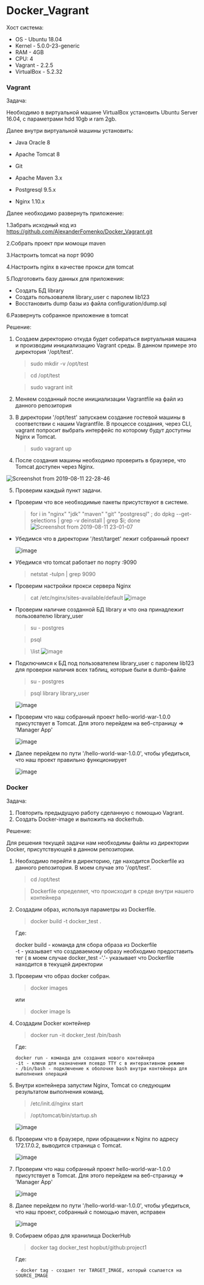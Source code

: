 # Docker_Vagrant

Хост система:
* OS - Ubuntu 18.04
* Kernel - 5.0.0-23-generic
* RAM - 4GB
* CPU: 4
* Vagrant - 2.2.5
* VirtualBox - 5.2.32

### Vagrant
Задача:

Необходимо в виртуальной машине VirtualBox установить Ubuntu Server 16.04, c параметрами hdd 10gb и ram 2gb.

Далее внутри виртуальной машины установить:

* Java Oracle 8

* Apache Tomcat 8

* Git

* Apache Maven 3.x

* Postgresql 9.5.x

* Nginx 1.10.x

Далее необходимо развернуть приложение:

  1.Забрать исходный код из https://github.com/AlexanderFomenko/Docker_Vagrant.git

  2.Собрать проект при момощи maven
  
  3.Настроить tomcat на порт 9090

  4.Настроить nginx в качестве прокси для tomcat

  5.Подготовить базу данных для приложения:

   * Создать БД library
   * Создать пользователя library_user с паролем lib123
   * Восстановить dump базы из файла configuration/dump.sql
   
  6.Развернуть собранное приложение в tomcat

Решение:

1. Cоздаем директорию откуда будет собираться виртуальная машина и производим инициализацию Vagrant среды. В данном примере это директория '/opt/test'.
    > sudo mkdir -v /opt/test
  
    > cd /opt/test
    
    > sudo vagrant init

2. Меняем созданный после инициализации Vagrantfile на файл из данного репозитория
3. В директории '/opt/test' запускаем создание гостевой машины в соответствии с нашим Vagrantfile. В процессе создания, через CLI, vagrant попросит выбрать интерфейс по которому будут доступны Nginx и Tomcat.

    > sudo vagrant up

4. После создания машины необходимо проверить в браузере, что Tomcat доступен через Nginx.

![Screenshot from 2019-08-11 22-28-46](https://user-images.githubusercontent.com/52493338/62838672-3eff3e80-bc88-11e9-92cf-c4694b8e8971.png)

5. Проверим каждый пункт задачи.
  
  * Проверим что все необходимые пакеты присутствуют в системе.
      > for i in "nginx" "jdk" "maven" "git" "postgresql" ; do dpkg --get-selections | grep -v deinstall | grep $i; done
      ![Screenshot from 2019-08-11 23-01-07](https://user-images.githubusercontent.com/52493338/62839072-d9ae4c00-bc8d-11e9-9a81-e23329c50eeb.png)
  
  * Убедимся что в директории '/test/target' лежит собранный проект
  
    ![image](https://user-images.githubusercontent.com/52493338/62839485-1a5c9400-bc93-11e9-804d-83237f03ccf4.png)
   
   * Убедимся что tomcat работает по порту :9090
      > netstat -tulpn | grep 9090
   
   * Проверим настройки прокси сервера Nginx
      > cat /etc/nginx/sites-available/default
    ![image](https://user-images.githubusercontent.com/52493338/62839708-7ecd2280-bc96-11e9-937b-3055b57c242b.png)
   
   * Проверим наличие созданной БД library и что она принадлежит пользователю library_user
      > su - postgres
      
      > psql
      
      > \list
      ![image](https://user-images.githubusercontent.com/52493338/62840598-b98a8700-bca5-11e9-9a72-ec2c32f29e6d.png)
    
   * Подключимся к БД под пользователем library_user с паролем lib123 для проверки наличия всех таблиц, которые были в dumb-файле
      > su - postgres
      
      > psql library library_user
      
      ![image](https://user-images.githubusercontent.com/52493338/62840615-37e72900-bca6-11e9-86aa-d7b93c6de36e.png)
     
   * Проверим что наш собранный проект hello-world-war-1.0.0 присутствует в Tomcat. Для этого перейдем на веб-страницу => 'Manager App'
   
      ![image](https://user-images.githubusercontent.com/52493338/62840670-22beca00-bca7-11e9-9f32-8fc899ca733c.png)
   
   * Далее перейдем по пути '/hello-world-war-1.0.0', чтобы убедиться, что наш проект правильно функционирует
      
      ![image](https://user-images.githubusercontent.com/52493338/62840700-7cbf8f80-bca7-11e9-8e38-c7d5f32e642a.png)
### Docker
Задача:

1. Повторить предыдущую работу сделанную с помощью Vagrant. 
2. Создать Docker-image и выложить на dockerhub.
  
  Решение:
  
  Для решения текущей задачи нам необходимы файлы из директории Docker, присутствующей в данном репозитории.
  
  1. Необходимо перейти в директорию, где находится Dockerfile из данного репозитория. В моем случае это '/opt/test'.
     > cd /opt/test
     
     > Dockerfile определяет, что происходит в среде внутри нашего контейнера
     
  2. Создадим образ, используя параметры из Dockerfile.
      > docker build -t docker_test .
      
     Где:
      
        docker build - команда для сбора образа из Dockerfile  
        -t - указывает что создаваемому образу необходимо предоставить тег ( в моем случае docker_test
        -'.'- указывает что Dockerfile находится в текущей директории
  
  3. Проверим что образ docker собран.
      > docker images
      
      или
      
      > docker image ls
      
  4. Создадим Docker контейнер
     
     > docker run -it docker_test /bin/bash
     
     Где:
     
         docker run - команда для создания нового контейнера
         -it - ключи для назначения псевдо TTY с в интерактивном режиме
         - /bin/bash - подключение к оболочке bash внутри контейнера для выполнения операций
  
  5. Внутри контейнера запустим Nginx, Tomcat со следующим результатом выполнения команд.
  
      > /etc/init.d/nginx start
      
      > /opt/tomcat/bin/startup.sh
      
      ![image](https://user-images.githubusercontent.com/52493338/62843170-77bb0a00-bcc0-11e9-9442-f92574edd107.png)
      
   6. Проверим что в браузере, прии обращении к Nginx по адресу 172.17.0.2, выводится страница с Tomcat.
      
      ![image](https://user-images.githubusercontent.com/52493338/62843253-1e070f80-bcc1-11e9-9d5d-74b63c1c8516.png)
   
   7. Проверим что наш собранный проект hello-world-war-1.0.0 присутствует в Tomcat. Для этого перейдем на веб-страницу => 'Manager App'
    
      ![image](https://user-images.githubusercontent.com/52493338/62843278-61fa1480-bcc1-11e9-92c6-64f127e78cee.png)
      
   8. Далее перейдем по пути '/hello-world-war-1.0.0', чтобы убедиться, что наш проект, собранный с помощью maven, исправен
   
      ![image](https://user-images.githubusercontent.com/52493338/62843312-ad142780-bcc1-11e9-8c5a-136f763a62cc.png)
   
   9. Собираем образ для хранилища DockerHub
      
      > docker tag docker_test hopbut/github:project1
      
        Где:
        
          - docker tag - создает тег TARGET_IMAGE, который ссылается на SOURCE_IMAGE
        
        
     
     
      
  



